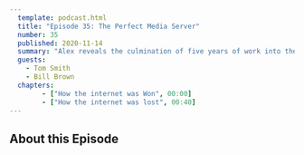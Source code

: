 ```yaml
---
  template: podcast.html
  title: "Episode 35: The Perfect Media Server"
  number: 35
  published: 2020-11-14
  summary: "Alex reveals the culmination of five years of work into the Perfect Media Server. And we respond to a ton of feedback."
  guests:
    - Tom Smith
    - Bill Brown
  chapters:
        - ["How the internet was Won", 00:00]
        - ["How the internet was lost", 00:40]
---
```

## About this Episode
